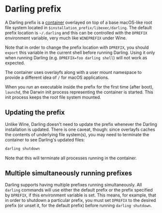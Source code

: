 # Darling prefix

A Darling prefix is a [container](internals/basics/containerization.md) overlayed on top of a base macOS-like root file system located in `$installation_prefix/libexec/darling`. The default prefix location is `~/.darling` and this can be controlled with the `DPREFIX` environment variable, very much like `WINEPREFIX` under Wine.

Note that in order to change the prefix location with `DPREFIX`, you should `export` this variable in the current shell before running Darling. Using it only when running Darling (e.g. `DPREFIX=foo darling shell`) will not work as expected.

The container uses overlayfs along with a user mount namespace to provide a different idea of `/` for macOS applications.

When you run an executable inside the prefix for the first time (after boot), `launchd`, the Darwin init process representing the container is started. This init process keeps the root file system mounted.

## Updating the prefix

Unlike Wine, Darling doesn't need to update the prefix whenever the Darling installation is updated. There is one caveat, though: since overlayfs caches the contents of underlying file system(s), you may need to terminate the container to see Darling's updated files:

```bash
darling shutdown
```

Note that this will terminate all processes running in the container.

## Multiple simultaneously running prefixes

Darling supports having multiple prefixes running simultaneously. All `darling` commands will use either the default prefix or the prefix specified by `DPREFIX`, if this environment variable is set. This means, for example, that in order to shutdown a particular prefix, you must set `DPREFIX` to the desired prefix (or unset it, for the default prefix) before running `darling shutdown`.
